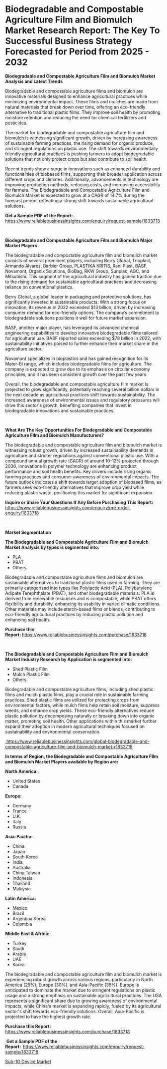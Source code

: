<p><h1>Biodegradable and Compostable Agriculture Film and Biomulch Market Research Report: The Key To Successful Business Strategy Forecasted for Period from 2025 - 2032</h1></p><p><strong>Biodegradable and Compostable Agriculture Film and Biomulch Market Analysis and Latest Trends</strong></p>
<p><p>Biodegradable and compostable agriculture films and biomulch are innovative materials designed to enhance agricultural practices while minimizing environmental impact. These films and mulches are made from natural materials that break down over time, offering an eco-friendly alternative to traditional plastic films. They improve soil health by promoting moisture retention and reducing the need for chemical fertilizers and pesticides.</p><p>The market for biodegradable and compostable agriculture film and biomulch is witnessing significant growth, driven by increasing awareness of sustainable farming practices, the rising demand for organic produce, and stringent regulations on plastic use. The shift towards environmentally friendly agricultural practices is pushing farmers to adopt biodegradable solutions that not only protect crops but also contribute to soil health.</p><p>Recent trends show a surge in innovations such as enhanced durability and functionalities of biobased films, supporting their broader application across different crops and climates. Additionally, advancements in technology are improving production methods, reducing costs, and increasing accessibility for farmers. The Biodegradable and Compostable Agriculture Film and Biomulch Market is expected to grow at a CAGR of 14.7% during the forecast period, reflecting a strong shift towards sustainable agricultural solutions.</p></p>
<p><strong>Get a Sample PDF of the Report:&nbsp;</strong> <a href="https://www.reliablebusinessinsights.com/enquiry/request-sample/1833718?utm_campaign=63&utm_medium=2&utm_source=Github&utm_content=ia&utm_term=01012025&utm_id=biodegradable-and-compostable-agriculture-film-and-biomulch">https://www.reliablebusinessinsights.com/enquiry/request-sample/1833718</a></p>
<p>&nbsp;</p>
<p><strong>Biodegradable and Compostable Agriculture Film and Biomulch Major Market Players</strong></p>
<p><p>The biodegradable and compostable agriculture film and biomulch market consists of several prominent players, including Berry Global, Trioplast, Armando Alvarez, Barbier Group, PLASTIKA KRITIS, Rani Plast, BASF, Novamont, Organix Solutions, BioBag, RKW Group, Sunplac, AGC, and Mitsubishi. This segment of the agricultural industry has gained traction due to the rising demand for sustainable agricultural practices and decreasing reliance on conventional plastics.</p><p>Berry Global, a global leader in packaging and protective solutions, has significantly invested in sustainable products. With a strong focus on innovation, its revenue in 2022 exceeded $13 billion, driven by increasing consumer demand for eco-friendly options. The company’s commitment to biodegradable solutions positions it well for future market expansion.</p><p>BASF, another major player, has leveraged its advanced chemical engineering capabilities to develop innovative biodegradable films tailored for agricultural use. BASF reported sales exceeding $78 billion in 2022, with sustainability initiatives poised to further enhance their market share in the agriculture sector.</p><p>Novamont specializes in bioplastics and has gained recognition for its Mater-Bi range, which includes biodegradable films for agriculture. The company is expected to grow due to its emphasis on circular economy principles, and it has seen consistent growth over the past few years.</p><p>Overall, the biodegradable and compostable agriculture film market is projected to grow significantly, potentially reaching several billion dollars in the next decade as agricultural practices shift towards sustainability. The increased awareness of environmental issues and regulatory pressures will drive this sector's growth, benefiting companies that invest in biodegradable innovations and sustainable practices.</p></p>
<p>&nbsp;</p>
<p><strong>What Are The Key Opportunities For Biodegradable and Compostable Agriculture Film and Biomulch Manufacturers?</strong></p>
<p><p>The biodegradable and compostable agriculture film and biomulch market is witnessing robust growth, driven by increased sustainability demands in agriculture and stricter regulations against conventional plastic use. With a compound annual growth rate (CAGR) of around 10-12% projected through 2030, innovations in polymer technology are enhancing product performance and soil health benefits. Key drivers include rising organic farming practices and consumer awareness of environmental impacts. The future outlook indicates a shift towards larger adoption of biobased films, as farmers seek eco-friendly alternatives that improve crop yield while reducing plastic waste, positioning this market for significant expansion.</p></p>
<p><strong>Inquire or Share Your Questions If Any Before Purchasing This Report:</strong> <a href="https://www.reliablebusinessinsights.com/enquiry/pre-order-enquiry/1833718?utm_campaign=63&utm_medium=2&utm_source=Github&utm_content=ia&utm_term=01012025&utm_id=biodegradable-and-compostable-agriculture-film-and-biomulch">https://www.reliablebusinessinsights.com/enquiry/pre-order-enquiry/1833718</a></p>
<p>&nbsp;</p>
<p><strong>Market Segmentation</strong></p>
<p><strong>The Biodegradable and Compostable Agriculture Film and Biomulch Market Analysis by types is segmented into:</strong></p>
<p><ul><li>PLA</li><li>PBAT</li><li>Others</li></ul></p>
<p><p>Biodegradable and compostable agriculture films and biomulch are sustainable alternatives to traditional plastic films used in farming. They are primarily categorized into types like Polylactic Acid (PLA), Polybutylene Adipate Terephthalate (PBAT), and other biodegradable materials. PLA is derived from renewable resources and is compostable, while PBAT offers flexibility and durability, enhancing its usability in varied climatic conditions. Other materials may include starch-based films or blends, contributing to eco-friendly agricultural practices by reducing plastic pollution and enhancing soil health.</p></p>
<p><strong>Purchase this Report:&nbsp;</strong><a href="https://www.reliablebusinessinsights.com/purchase/1833718?utm_campaign=63&utm_medium=2&utm_source=Github&utm_content=ia&utm_term=01012025&utm_id=biodegradable-and-compostable-agriculture-film-and-biomulch">https://www.reliablebusinessinsights.com/purchase/1833718</a></p>
<p>&nbsp;</p>
<p><strong>The Biodegradable and Compostable Agriculture Film and Biomulch Market Industry Research by Application is segmented into:</strong></p>
<p><ul><li>Shed Plastic Film</li><li>Mulch Plastic Film</li><li>Others</li></ul></p>
<p><p>Biodegradable and compostable agriculture films, including shed plastic films and mulch plastic films, play a crucial role in sustainable farming practices. Shed plastic films are utilized for protecting crops from environmental factors, while mulch films help retain soil moisture, suppress weeds, and enhance crop yields. These eco-friendly alternatives reduce plastic pollution by decomposing naturally or breaking down into organic matter, promoting soil health. Other applications within this market further expand their adoption in modern agricultural techniques focused on sustainability and environmental conservation.</p></p>
<p><a href="https://www.reliablebusinessinsights.com/global-biodegradable-and-compostable-agriculture-film-and-biomulch-market-r1833718?utm_campaign=63&utm_medium=2&utm_source=Github&utm_content=ia&utm_term=01012025&utm_id=biodegradable-and-compostable-agriculture-film-and-biomulch">&nbsp;https://www.reliablebusinessinsights.com/global-biodegradable-and-compostable-agriculture-film-and-biomulch-market-r1833718</a></p>
<p><strong>In terms of Region, the Biodegradable and Compostable Agriculture Film and Biomulch Market Players available by Region are:</strong></p>
<p>
    <p> <strong> North America: </strong>
        <ul>
            <li>United States</li>
            <li>Canada</li>
        </ul>
        </p> 
    <p> <strong> Europe: </strong>
        <ul>
            <li>Germany</li>
            <li>France</li>
            <li>U.K.</li>
            <li>Italy</li>
            <li>Russia</li>
        </ul>
        </p> 
    <p> <strong> Asia-Pacific: </strong>
        <ul>
            <li>China</li>
            <li>Japan</li>
            <li>South Korea</li>
            <li>India</li>
            <li>Australia</li>
            <li>China Taiwan</li>
            <li>Indonesia</li>
            <li>Thailand</li>
            <li>Malaysia</li>
        </ul>
        </p> 
    <p> <strong> Latin America: </strong>
        <ul>
            <li>Mexico</li>
            <li>Brazil</li>
            <li>Argentina Korea</li>
            <li>Colombia</li>
        </ul>
        </p> 
    <p> <strong> Middle East & Africa: </strong>
        <ul>
            <li>Turkey</li>
            <li>Saudi</li>
            <li>Arabia</li>
            <li>UAE</li>
            <li>Korea</li>
        </ul>
    </p>
    </p>
<p><p>The biodegradable and compostable agriculture film and biomulch market is experiencing robust growth across various regions, particularly in North America (25%), Europe (30%), and Asia-Pacific (35%). Europe is anticipated to dominate the market due to stringent regulations on plastic usage and a strong emphasis on sustainable agricultural practices. The USA represents a significant share due to growing awareness of environmental impacts, while China's market is expanding rapidly, fueled by its agricultural sector's shift towards eco-friendly solutions. Overall, Asia-Pacific is projected to have the highest growth rate.</p></p>
<p><strong>Purchase this Report: </strong><a href="https://www.reliablebusinessinsights.com/purchase/1833718?utm_campaign=63&utm_medium=2&utm_source=Github&utm_content=ia&utm_term=01012025&utm_id=biodegradable-and-compostable-agriculture-film-and-biomulch">https://www.reliablebusinessinsights.com/purchase/1833718</a></p>
<p>&nbsp;<strong>Get a Sample PDF of the Report:&nbsp;&nbsp;</strong><a href="https://www.reliablebusinessinsights.com/enquiry/request-sample/1833718?utm_campaign=63&utm_medium=2&utm_source=Github&utm_content=ia&utm_term=01012025&utm_id=biodegradable-and-compostable-agriculture-film-and-biomulch">https://www.reliablebusinessinsights.com/enquiry/request-sample/1833718</a></p>
<p><strong></strong></p>
<p><p><a href="https://github.com/barnickclara79/Market-Research-Report-List-1/blob/main/sub-1g-device-market.md?utm_campaign=63&utm_medium=2&utm_source=Github&utm_content=ia&utm_term=01012025&utm_id=biodegradable-and-compostable-agriculture-film-and-biomulch">Sub-1G Device Market</a></p></p>